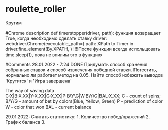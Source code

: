 # roulette_roller
Крутим

#Chrome description
def timerstopper(driver, path): функция возвращает True, когда необходимо сделать ставку
driver: webdriver.Chrome(executable_path=<path to driver>)
path: XPath to Timer in driver.fine_element(By.XPATH, <XPath>)
!!!!После функции всегда испольщовать time.sleep(1), пока не впилим это в функцию

#Comments
28.01.2022 - 7:24 DONE
    Придумать способ хранения собранных ставок и способ извлечения победной ставки.
Потестить, нормально ли работает метод на 0.05. 
Найти способ избежать выводов 'Крутится' и 'Игра завершена'

The way of saving data
C:X|B:X.XX|Y:X.XX|G:X.XX|P:B\Y\G|W:B\Y\G|BAL:X.XX;
C - count of spins;
B/Y/G - amount of bet by colors(Blue, Yellow, Green)
P - prediction of color
W - color that won
BAL - current balance

29.01.2022:
 Считать статистику:
    1. Количество побед/пражений
    2. График баланса
    3. 